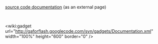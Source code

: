 [source code documentation](http://gaforflash.googlecode.com/svn/documentation/index.html) (as an external page)

<br>

<wiki:gadget url="http://gaforflash.googlecode.com/svn/gadgets/Documentation.xml" width="100%" height="600" border="0" />